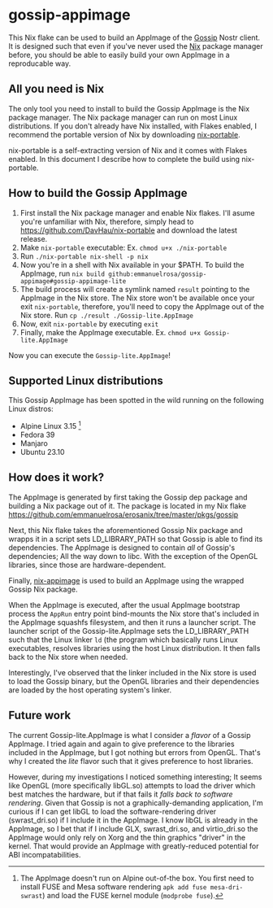 # gossip-appimage

This Nix flake can be used to build an AppImage of the [Gossip](https://github.com/mikedilger/gossip) Nostr client. It is designed such that even if you've never used the [Nix](https://nixos.org/) package manager before, you should be able to easily build your own AppImage in a reproducable way.

## All you need is Nix

The only tool you need to install to build the Gossip AppImage is the Nix package manager. The Nix package manager can run on most Linux distributions. If you don't already have Nix installed, with Flakes enabled, I recommend the portable version of Nix by downloading [nix-portable](https://github.com/DavHau/nix-portable). 

nix-portable is a self-extracting version of Nix and it comes with Flakes enabled. In this document I describe how to complete the build using nix-portable.

## How to build the Gossip AppImage

1. First install the Nix package manager and enable Nix flakes. I'll asume you're unfamiliar with Nix, therefore, simply head to https://github.com/DavHau/nix-portable and download the latest release.
2. Make `nix-portable` executable: Ex. `chmod u+x ./nix-portable`
3. Run `./nix-portable nix-shell -p nix`
4. Now you're in a shell with Nix available in your $PATH. To build the AppImage, run `nix build github:emmanuelrosa/gossip-appimage#gossip-appimage-lite`
5. The build process will create a symlink named `result` pointing to the AppImage in the Nix store. The Nix store won't be available once your exit `nix-portable`, therefore, you'll need to copy the AppImage out of the Nix store. Run `cp ./result ./Gossip-lite.AppImage`
6. Now, exit `nix-portable` by executing `exit`
7. Finally, make the AppImage executable. Ex. `chmod u+x Gossip-lite.AppImage`

Now you can execute the `Gossip-lite.AppImage`!

## Supported Linux distributions

This Gossip AppImage has been spotted in the wild running on the following Linux distros:

- Alpine Linux 3.15 [^1]
- Fedora 39
- Manjaro
- Ubuntu 23.10

[^1]: The AppImage doesn't run on Alpine out-of-the box. You first need to install FUSE and Mesa software rendering `apk add fuse mesa-dri-swrast`) and load the FUSE kernel module (`modprobe fuse`).

## How does it work?

The AppImage is generated by first taking the Gossip dep package and building a Nix package out of it. The package is located in my Nix flake https://github.com/emmanuelrosa/erosanix/tree/master/pkgs/gossip

Next, this Nix flake takes the aforementioned Gossip Nix package and wrapps it in a script sets LD_LIBRARY_PATH so that Gossip is able to find its dependencies. The AppImage is designed to contain *all* of Gossip's dependencies; All the way down to libc. With the exception of the OpenGL libraries, since those are hardware-dependent.

Finally, [nix-appimage](https://github.com/ralismark/nix-appimage) is used to build an AppImage using the wrapped Gossip Nix package.

When the AppImage is executed, after the usual AppImage bootstrap process the `AppRun` entry point bind-mounts the Nix store that's included in the AppImage squashfs filesystem, and then it runs a launcher script. The launcher script of the Gossip-lite.AppImage sets the LD_LIBRARY_PATH such that the Linux linker `ld` (the program which basically runs Linux executables, resolves libraries using the host Linux distribution. It then falls back to the Nix store when needed. 

Interestingly, I've observed that the linker included in the Nix store is used to load the Gossip binary, but the OpenGL libraries and their dependencies are loaded by the host operating system's linker.

## Future work

The current Gossip-lite.AppImage is what I consider a *flavor* of a Gossip AppImage. I tried again and again to give preference to the libraries included in the AppImage, but I got nothing but errors from OpenGL. That's why I created the *lite* flavor such that it gives preference to host libraries.

However, during my investigations I noticed something interesting; It seems like OpenGL (more specifically libGL.so) attempts to load the driver which best matches the hardware, but if that fails it *falls back to software rendering*. Given that Gossip is not a graphically-demanding application, I'm curious if I can get libGL to load the software-rendering driver (swrast_dri.so) if I include it in the AppImage. I know libGL is already in the AppImage, so I bet that if I include GLX, swrast_dri.so, and virtio_dri.so the AppImage would only rely on Xorg and the thin graphics "driver" in the kernel. That would provide an AppImage with greatly-reduced potential for ABI incompatabilities.
